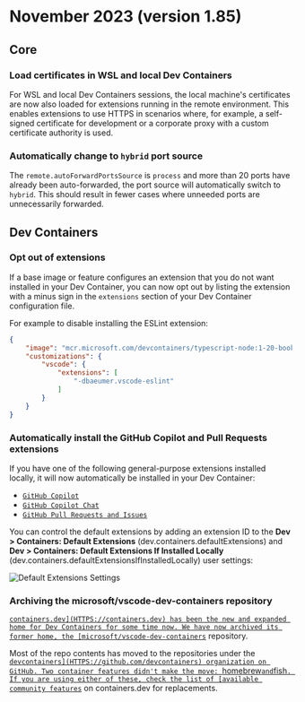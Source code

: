 # November 2023 (version 1.85)

## Core

### Load certificates in WSL and local Dev Containers

For WSL and local Dev Containers sessions, the local machine's certificates are now also loaded for extensions running in the remote environment. This enables extensions to use HTTPS in scenarios where, for example, a self-signed certificate for development or a corporate proxy with a custom certificate authority is used.

### Automatically change to `hybrid` port source

The `remote.autoForwardPortsSource` is `process` and more than 20 ports have already been auto-forwarded, the port source will automatically switch to `hybrid`. This should result in fewer cases where unneeded ports are unnecessarily forwarded.

## Dev Containers

### Opt out of extensions

If a base image or feature configures an extension that you do not want installed in your Dev Container, you can now opt out by listing the extension with a minus sign in the `extensions` section of your Dev Container configuration file.

For example to disable installing the ESLint extension:

```json
{
    "image": "mcr.microsoft.com/devcontainers/typescript-node:1-20-bookworm",
    "customizations": {
        "vscode": {
            "extensions": [
                "-dbaeumer.vscode-eslint"
            ]
        }
    }
}
```

### Automatically install the GitHub Copilot and Pull Requests extensions

If you have one of the following general-purpose extensions installed locally, it will now automatically be installed in your Dev Container:

- [`GitHub Copilot`](HTTPS://marketplace.visualstudio.com/items?itemName=GitHub.copilot)
- [`GitHub Copilot Chat`](HTTPS://marketplace.visualstudio.com/items?itemName=GitHub.copilot-chat)
- [`GitHub Pull Requests and Issues`](HTTPS://marketplace.visualstudio.com/items?itemName=GitHub.vscode-pull-request-github)

You can control the default extensions by adding an extension ID to the **Dev > Containers: Default Extensions** (dev.containers.defaultExtensions) and **Dev > Containers: Default Extensions If Installed Locally** (dev.containers.defaultExtensionsIfInstalledLocally) user settings:

![`Default Extensions Settings`](images/1_85/default-extensions-settings.png)

### Archiving the microsoft/vscode-dev-containers repository

[`containers.dev](HTTPS://containers.dev) has been the new and expanded home for Dev Containers for some time now. We have now archived its former home, the [microsoft/vscode-dev-containers`](HTTPS://github.com/microsoft/vscode-dev-containers) repository.

Most of the repo contents has moved to the repositories under the [`devcontainers](HTTPS://github.com/devcontainers) organization on GitHub. Two container features didn't make the move: `homebrew` and `fish`. If you are using either of these, check the list of [available community features`](HTTPS://containers.dev/features) on containers.dev for replacements.

